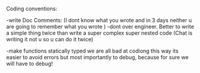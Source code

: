 Coding conventions:

-write Doc Comments:
    (I dont know what you wrote and in 3 days neither u are going to remember what you wrote )
-dont over engineer. Better to write a simple thing twice than write a super complex super nested code (Chat is writing it not u so u can do it twice)

-make functions statically typed we are all bad at codiong this way its easier to avoid errors but most importantly to debug, because for sure we will have to debug!